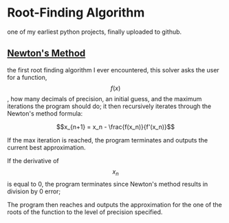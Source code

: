 # Root-Finding Algorithm
one of my earliest python projects, finally uploaded to github.

## [Newton's Method](https://pages.github.com/](https://github.com/angusleebusiness/Root-Finding-Algorithm/blob/main/Newton's%20Method%20Solver.py))

the first root finding algorithm I ever encountered, this solver asks the user for a function, $$f(x)$$, how many decimals of precision, an initial guess, and the maximum iterations the program should do; it then recursively iterates through the Newton's method formula:

$$x_{n+1} = x_n - \frac{f(x_n)}{f'(x_n)}$$

If the max iteration is reached, the program terminates and outputs the current best approximation.

If the derivative of $$x_n$$ is equal to 0, the program terminates since Newton's method results in division by 0 error;

The program then reaches and outputs the approximation for the one of the roots of the function to the level of precision specified.
